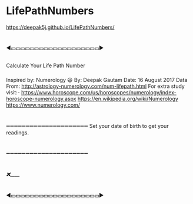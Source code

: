 # LifePathNumbers
 https://deepak5j.github.io/LifePathNumbers/

#
◀💴💵💴💵💴💵💴💵💴💵💴💵💴💵💴💵💴💵💴▶
##
Calculate Your Life Path Number
###
Inspired by: Numerology 😃
By: Deepak Gautam
Date: 16 August 2017
Data From: http://astrology-numerology.com/num-lifepath.html
For extra study visit:-
    https://www.horoscope.com/us/horoscopes/numerology/index-horoscope-numerology.aspx
    https://en.wikipedia.org/wiki/Numerology
    https://www.numerology.com/

#
➖➖➖➖➖➖➖➖➖➖➖➖➖➖➖➖➖➖➖➖➖
Set your date of birth to get your readings.
#
➖➖➖➖➖➖➖➖➖➖➖➖➖➖➖➖➖➖➖➖➖
#
___________________❌_______________________
#
◀💴💵💴💵💴💵💴💵💴💵💴💵💴💵💴💵💴💵💴▶

